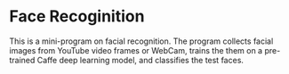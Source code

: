 # Face Recoginition
This is a mini-program on facial recognition. The program collects facial images from YouTube video frames or WebCam, trains the them on a  pre-trained Caffe deep learning model, and classifies the test faces.
